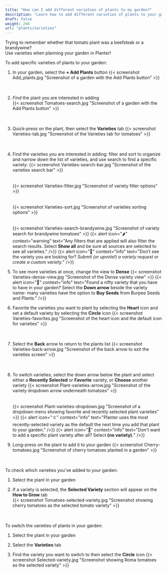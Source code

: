 ```yaml
---
title: "How can I add different varieties of plants to my garden?"
description: "Learn how to add different varieties of plants to your garden"
draft: false
weight: 204
url: "plants/varieties"
---
```


Trying to remember whether that tomato plant was a beefsteak or a brandywine?<br />
Use varieties when planning your garden in Planter!

To add specific varieties of plants to your garden:
1. In your garden, select the **+ Add Plants** button
{{< screenshot Add_plants.jpg "Screenshot of a garden with the Add Plants button" >}}<br /><br /><br />

2. *Find* the plant you are interested in adding<br />
{{< screenshot Tomatoes-search.jpg "Screenshot of a garden with the Add Plants button" >}}<br /><br /><br />

3. Quick-press on the plant, then select the **Varieties** tab
{{< screenshot Varieties-tab.jpg "Screenshot of the Varieties tab for tomatoes" >}}<br /><br /><br />

4. Find the varieties you are interested in adding: filter and sort to organize and narrow down the list of varieties, and use search to find a specific variety:
{{< screenshot Varieties-search-bar.jpg "Screenshot of the varieties search bar" >}}<br /><br /><br />
{{< screenshot Varieties-filter.jpg "Screenshot of variety filter options" >}}<br /><br /><br />
{{< screenshot Varieties-sort.jpg "Screenshot of varieties sorting options" >}}<br /><br /><br />
{{< screenshot Varieties-search-brandywine.jpg "Screenshot of variety search for brandywine tomatoes" >}}
{{< alert icon="🌶️" context="warning" text="Any filters that are applied will also filter the search results. Select **Show all** and be sure all sources are selected to see all varieties." />}}
{{< alert icon="🌱" context="info" text="Don’t see the variety you are looking for? *Submit (or upvote!) a variety request* or *create a custom variety.*" />}}

5. To see more varieties at once, change the view to **Dense**
{{< screenshot Varieties-dense-view.jpg "Screenshot of the Dense variety view" >}}
{{< alert icon="🍅" context="info" text="Found a nifty variety that you have to have in your garden? Select the **Down arrow** beside the variety name- many varieties have the option to **Buy Seeds** from Burpee Seeds and Plants." />}}

6. Favorite the varieties you want to plant by selecting the **Heart** icon and set a default variety by selecting the **Circle** icon
{{< screenshot Varieties-favorites.jpg "Screenshot of the heart icon and the default icon for varieties" >}}<br /><br /><br />

7. Select the **Back** arrow to return to the plants list
{{< screenshot Varieties-back-arrow.jpg "Screenshot of the back arrow to exit the varieties screen" >}}<br /><br /><br />

8. To switch varieties, select the down arrow below the plant and select either a **Recently Selected** or **Favorite** variety, or **Choose** another variety
{{< screenshot Plant-varieties-arrow.jpg "Screenshot of the variety dropdown arrow underneath tomatoes" >}}<br /><br /><br />
{{< screenshot Plant-varieties-dropdown.jpg "Screenshot of a dropdown menu showing favorite and recently selected plant varieties" >}}
{{< alert icon="🫑" context="info" text="Planter uses the most recently-selected variety as the default the next time you add that plant to your garden." />}}
{{< alert icon="🧄" context="info" text="Don't want to add a specific plant variety after all? Select **(no variety).**" />}}

9. Long-press on the plant to add it to your garden
{{< screenshot Cherry-tomatoes.jpg "Screenshot of cherry tomatoes planted in a garden" >}}<br /><br /><br />

To check which varieties you've added to your garden:
1. Select the plant in your garden

2. If a variety is selected, the **Selected Variety** section will appear on the **How to Grow** tab<br />
{{< screenshot Tomatoes-selected-variety.jpg "Screenshot showing cherry tomatoes as the selected tomato variety" >}}<br /><br /><br />

To switch the varieties of plants in your garden:
1. Select the plant in your garden

2. Select the **Varieties** tab

3. Find the variety you want to switch to then select the **Circle** icon
{{< screenshot Selected-variety.jpg "Screenshot showing Roma tomatoes as the selected variety" >}}
